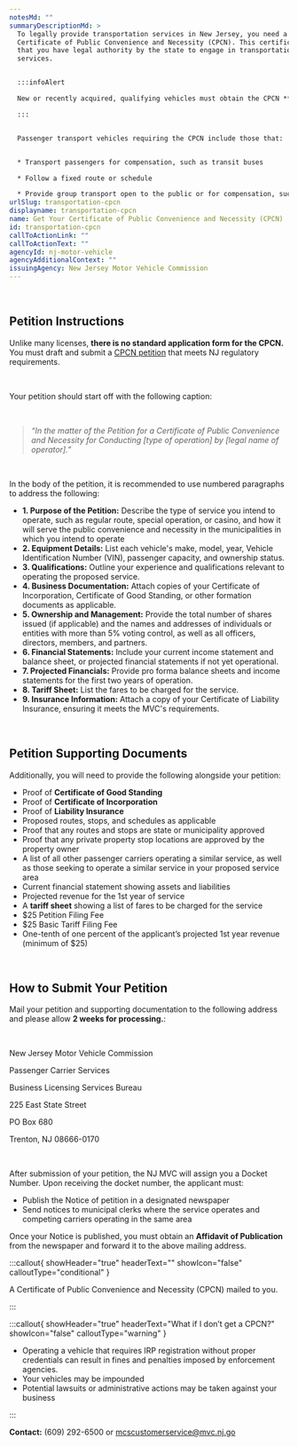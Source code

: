 ```yaml
---
notesMd: ""
summaryDescriptionMd: >
  To legally provide transportation services in New Jersey, you need a
  Certificate of Public Convenience and Necessity (CPCN). This certificate shows
  that you have legal authority by the state to engage in transportation
  services.


  :::infoAlert 

  New or recently acquired, qualifying vehicles must obtain the CPCN **before scheduling the vehicle’s initial inspection, and before registering the vehicle with the MVC for plates.**

  :::


  Passenger transport vehicles requiring the CPCN include those that:


  * Transport passengers for compensation, such as transit buses

  * Follow a fixed route or schedule

  * Provide group transport open to the public or for compensation, such as shuttle services or jitneys
urlSlug: transportation-cpcn
displayname: transportation-cpcn
name: Get Your Certificate of Public Convenience and Necessity (CPCN)
id: transportation-cpcn
callToActionLink: ""
callToActionText: ""
agencyId: nj-motor-vehicle
agencyAdditionalContext: ""
issuingAgency: New Jersey Motor Vehicle Commission
---
```

&nbsp;

## Petition Instructions

Unlike many licenses, **there is no standard application form for the CPCN.** You must draft and submit a [CPCN petition](https://www.nj.gov/mvc/pdf/business/cpcn_instructions.pdf) that meets NJ regulatory requirements.

&nbsp;

Your petition should start off with the following caption:

&nbsp;

> *“In the matter of the Petition for a Certificate of Public Convenience and Necessity for Conducting \[type of operation] by \[legal name of operator].​”*

&nbsp;

In the body of the petition, it is recommended to use numbered paragraphs to address the following:​

* **1. Purpose of the Petition:** Describe the type of service you intend to operate, such as regular route, special operation, or casino, and how it will serve the public convenience and necessity in the municipalities in which you intend to operate
* **2. Equipment Details:** List each vehicle's make, model, year, Vehicle Identification Number (VIN), passenger capacity, and ownership status.
* **3. Qualifications:** Outline your experience and qualifications relevant to operating the proposed service.​
* **4. Business Documentation:** Attach copies of your Certificate of Incorporation, Certificate of Good Standing, or other formation documents as applicable.​
* **5. Ownership and Management:** Provide the total number of shares issued (if applicable) and the names and addresses of individuals or entities with more than 5% voting control, as well as all officers, directors, members, and partners.​
* **6. Financial Statements:** Include your current income statement and balance sheet, or projected financial statements if not yet operational.
* **7. Projected Financials:** Provide pro forma balance sheets and income statements for the first two years of operation.​
* **8. Tariff Sheet:** List the fares to be charged for the service.​
* **9. Insurance Information:** Attach a copy of your Certificate of Liability Insurance, ensuring it meets the MVC's requirements.

&nbsp;

## Petition Supporting Documents

Additionally, you will need to provide the following alongside your petition:

* Proof of **Certificate of Good Standing**
* Proof of **Certificate of Incorporation**
* Proof of **Liability Insurance**
* Proposed routes, stops, and schedules as applicable
* Proof that any routes and stops are state or municipality approved
* Proof that any private property stop locations are approved by the property owner
* A list of all other passenger carriers operating a similar service, as well as those seeking to operate a similar service in your proposed service area
* Current financial statement showing assets and liabilities
* Projected revenue for the 1st year of service
* A **tariff sheet** showing a list of fares to be charged for the service
* $25 Petition Filing Fee
* $25 Basic Tariff Filing Fee
* One-tenth of one percent of the applicant’s projected 1st year revenue (minimum of $25)

&nbsp;

## How to Submit Your Petition

Mail your petition and supporting documentation to the following address and please allow **2 weeks for processing.**:

&nbsp;

New Jersey Motor Vehicle Commission
&nbsp;

Passenger Carrier Services
&nbsp;

Business Licensing Services Bureau
&nbsp;

225 East State Street
&nbsp;

PO Box 680
&nbsp;

Trenton, NJ 08666-0170

&nbsp;

After submission of your petition, the NJ MVC will assign you a Docket Number. Upon receiving the docket number, the applicant must:

* Publish the Notice of petition in a designated newspaper
* Send notices to municipal clerks where the service operates and competing carriers operating in the same area

Once your Notice is published, you must obtain an **Affidavit of Publication** from the newspaper and forward it to the above mailing address.

:::callout{ showHeader="true" headerText="" showIcon="false" calloutType="conditional" }

A Certificate of Public Convenience and Necessity (CPCN) mailed to you.

:::

:::callout{ showHeader="true" headerText="What if I don’t get a CPCN?" showIcon="false" calloutType="warning" }

* Operating a vehicle that requires IRP registration without proper credentials can result in fines and penalties imposed by enforcement agencies.
* Your vehicles may be impounded
* Potential lawsuits or administrative actions may be taken against your business

:::

**Contact:** (609) 292-6500 or mcscustomerservice@mvc.nj.go